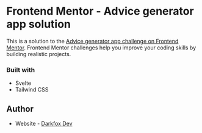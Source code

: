 # Frontend Mentor - Advice generator app solution

This is a solution to the [Advice generator app challenge on Frontend Mentor](https://www.frontendmentor.io/challenges/advice-generator-app-QdUG-13db). Frontend Mentor challenges help you improve your coding skills by building realistic projects.


### Built with

- Svelte
- Tailwind CSS



## Author

- Website - [Darkfox Dev](https://www.darkfoxdev.com)
